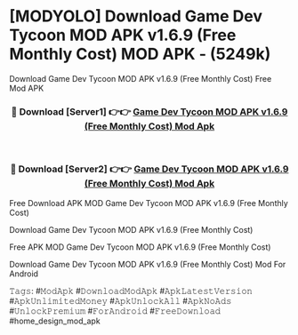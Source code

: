 # [MODYOLO] Download Game Dev Tycoon MOD APK v1.6.9 (Free Monthly Cost) MOD APK - (5249k)
Download Game Dev Tycoon MOD APK v1.6.9 (Free Monthly Cost) Free Mod APK

<div align="center">
<h3>🔴 Download [Server1] 👉👉 <a href="https://apk-comot.site?title=Game_Dev_Tycoon_MOD_APK_v1.6.9_(Free_Monthly_Cost)">Game Dev Tycoon MOD APK v1.6.9 (Free Monthly Cost) Mod Apk</a></h3><br>

<h3>🔴 Download [Server2] 👉👉 <a href="https://apk-comot.site?title=Game_Dev_Tycoon_MOD_APK_v1.6.9_(Free_Monthly_Cost)">Game Dev Tycoon MOD APK v1.6.9 (Free Monthly Cost) Mod Apk</a></h3>
</div>


Free Download APK MOD Game Dev Tycoon MOD APK v1.6.9 (Free Monthly Cost)

Download Game Dev Tycoon MOD APK v1.6.9 (Free Monthly Cost) 

Free APK MOD Game Dev Tycoon MOD APK v1.6.9 (Free Monthly Cost) 

Download Game Dev Tycoon MOD APK v1.6.9 (Free Monthly Cost) Mod For Android

𝚃𝚊𝚐𝚜: #𝙼𝚘𝚍𝙰𝚙𝚔 #𝙳𝚘𝚠𝚗𝚕𝚘𝚊𝚍𝙼𝚘𝚍𝙰𝚙𝚔 #𝙰𝚙𝚔𝙻𝚊𝚝𝚎𝚜𝚝𝚅𝚎𝚛𝚜𝚒𝚘𝚗 #𝙰𝚙𝚔𝚄𝚗𝚕𝚒𝚖𝚒𝚝𝚎𝚍𝙼𝚘𝚗𝚎𝚢 #𝙰𝚙𝚔𝚄𝚗𝚕𝚘𝚌𝚔𝙰𝚕𝚕 #𝙰𝚙𝚔𝙽𝚘𝙰𝚍𝚜 #𝚄𝚗𝚕𝚘𝚌𝚔𝙿𝚛𝚎𝚖𝚒𝚞𝚖 #𝙵𝚘𝚛𝙰𝚗𝚍𝚛𝚘𝚒𝚍 #𝙵𝚛𝚎𝚎𝙳𝚘𝚠𝚗𝚕𝚘𝚊𝚍 #home_design_mod_apk